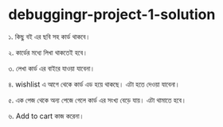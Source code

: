 # debuggingr-project-1-solution

১. কিছু বই এর ছবি সহ কার্ড থাকবে।

২. কার্ডের মধ্যে লিখা থাকতেই হবে।

৩. লেখা কার্ড এর বাইরে যাওয়া যাবেনা।

৪. wishlist এ আগে থেকে কার্ড এড হয়ে থাকছে। এটা হতে দেওয়া যাবেনা।

৫. এক পেজ থেকে অন্য পেজে গেলে কার্ড এর সংখ্য বেড়ে যায়। এটা থামাতে হবে।

৬. Add to cart কাজ করেনা।

